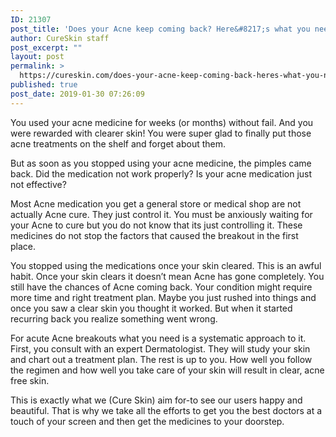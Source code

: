 ```yaml
---
ID: 21307
post_title: 'Does your Acne keep coming back? Here&#8217;s what you need to do.'
author: CureSkin staff
post_excerpt: ""
layout: post
permalink: >
  https://cureskin.com/does-your-acne-keep-coming-back-heres-what-you-need-to-do/
published: true
post_date: 2019-01-30 07:26:09
---
```

You used your acne medicine for weeks (or months) without fail. And you were rewarded with clearer skin! You were super glad to finally put those acne treatments on the shelf and forget about them.

But as soon as you stopped using your acne medicine, the pimples came back. Did the medication not work properly? Is your acne medication just not effective?

Most Acne medication you get a general store or medical shop are not actually Acne cure. They just control it. You must be anxiously waiting for your Acne to cure but you do not know that its just controlling it. These medicines do not stop the factors that caused the breakout in the first place.

You stopped using the medications once your skin cleared. This is an awful habit. Once your skin clears it doesn’t mean Acne has gone completely. You still have the chances of Acne coming back.
Your condition might require more time and right treatment plan. Maybe you just rushed into things and once you saw a clear skin you thought it worked. But when it started recurring back you realize something went wrong.

For acute Acne breakouts what you need is a systematic approach to it. First, you consult with an expert Dermatologist. They will study your skin and chart out a treatment plan. The rest is up to you. How well you follow the regimen and how well you take care of your skin will result in clear, acne free skin.

This is exactly what we (Cure Skin) aim for-to see our users happy and beautiful. That is why we take all the efforts to get you the best doctors at a touch of your screen and then get the medicines to your doorstep.